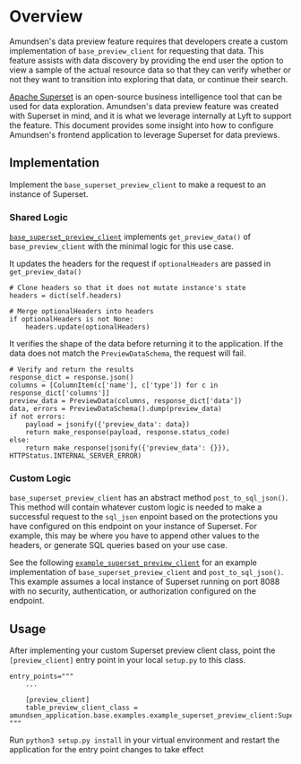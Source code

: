 # Overview

Amundsen's data preview feature requires that developers create a custom implementation of `base_preview_client` for requesting that data. This feature assists with data discovery by providing the end user the option to view a sample of the actual resource data so that they can verify whether or not they want to transition into exploring that data, or continue their search.

[Apache Superset](https://github.com/apache/incubator-superset) is an open-source business intelligence tool that can be used for data exploration. Amundsen's data preview feature was created with Superset in mind, and it is what we leverage internally at Lyft to support the feature. This document provides some insight into how to configure Amundsen's frontend application to leverage Superset for data previews.

## Implementation

Implement the `base_superset_preview_client` to make a request to an instance of Superset.

### Shared Logic
[`base_superset_preview_client`](https://github.com/lyft/amundsenfrontendlibrary/tree/master/amundsen_application/base/base_superset_preview_client.py) implements `get_preview_data()` of `base_preview_client` with the minimal logic for this use case.

It updates the headers for the request if `optionalHeaders` are passed in `get_preview_data()`
```
# Clone headers so that it does not mutate instance's state
headers = dict(self.headers)

# Merge optionalHeaders into headers
if optionalHeaders is not None:
    headers.update(optionalHeaders)
```

It verifies the shape of the data before returning it to the application. If the data does not match the `PreviewDataSchema`, the request will fail.
```
# Verify and return the results
response_dict = response.json()
columns = [ColumnItem(c['name'], c['type']) for c in response_dict['columns']]
preview_data = PreviewData(columns, response_dict['data'])
data, errors = PreviewDataSchema().dump(preview_data)
if not errors:
    payload = jsonify({'preview_data': data})
    return make_response(payload, response.status_code)
else:
    return make_response(jsonify({'preview_data': {}}), HTTPStatus.INTERNAL_SERVER_ERROR)
```

### Custom Logic
`base_superset_preview_client` has an abstract method `post_to_sql_json()`. This method will contain whatever custom logic is needed to make a successful request to the `sql_json` enpoint based on the protections you have configured on this endpoint on your instance of Superset. For example, this may be where you have to append other values to the headers, or generate SQL queries based on your use case.

See the following [`example_superset_preview_client`](https://github.com/lyft/amundsenfrontendlibrary/tree/master/amundsen_application/base/examples/example_superset_preview_client.py) for an example implementation of `base_superset_preview_client` and `post_to_sql_json()`. This example assumes a local instance of Superset running on port 8088 with no security, authentication, or authorization configured on the endpoint.


## Usage

After implementing your custom Superset preview client class, point the `[preview_client]` entry point in your local `setup.py` to this class.

```
entry_points="""
    ...

    [preview_client]
    table_preview_client_class = amundsen_application.base.examples.example_superset_preview_client:SupersetPreviewClient
"""
```

Run `python3 setup.py install` in your virtual environment and restart the application for the entry point changes to take effect
